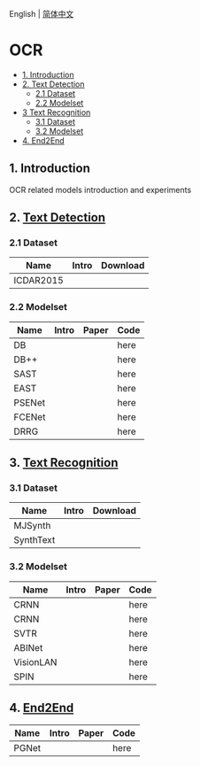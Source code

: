 English | [简体中文](README_ch.md)

# OCR

- [1. Introduction](#1-Introduction)
- [2. Text Detection](#2-Text-Detection)
  - [2.1 Dataset](#21-Dataset)
  - [2.2 Modelset](#22-Modelset)
- [3 Text Recognition](#3-Text-Recognition)
  - [3.1 Dataset](#31-Dataset)
  - [3.2 Modelset](#32-Modelset)
- [4. End2End](#4-End2End)



## 1. Introduction

OCR related models introduction and experiments

## 2. [Text Detection]()

### 2.1 Dataset
|Name|Intro|Download|
| --- | --- |--- |
|ICDAR2015|||

### 2.2 Modelset
|Name|Intro|Paper|Code|
| --- | --- | --- | --- |
|DB|||here|
|DB++|||here|
|SAST|||here|
|EAST|||here|
|PSENet|||here|
|FCENet|||here|
|DRRG|||here|

## 3. [Text Recognition]()
### 3.1 Dataset
|Name|Intro|Download|
| --- | --- |--- |
|MJSynth|||
|SynthText|||

### 3.2 Modelset
|Name|Intro|Paper|Code|
| --- | --- | --- | --- |
|CRNN|||here|
|CRNN|||here|
|SVTR|||here|
|ABINet|||here|
|VisionLAN|||here|
|SPIN|||here|


## 4. [End2End]()
|Name|Intro|Paper|Code|
| --- | --- | --- | --- |
|PGNet|||here|
